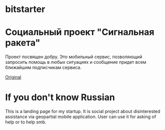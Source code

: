 bitstarter
==========

# Социальный проект "Сигнальная ракета"
Проект посвящен добру. Это мобильный сервис, позволяющий запросить помощь в любых ситуациях и сообщение придет всем ближайшим подписчикам сервиса.

[Original](http://altaviel.ru)

# If you don't know Russian
This is a landing page for my startup. It is social project about disinterested assistance via geopartial mobile application. 
User can use it for asking of help or to help smb.
